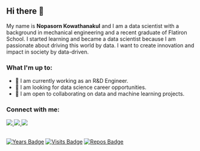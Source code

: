 ## Hi there 👋

My name is **Nopasorn Kowathanakul** and I am a data scientist with a background in mechanical engineering and a recent graduate of Flatiron School. I started learning and became a data scientist because I am passionate about driving this world by data. I want to create innovation and impact in society by data-driven.

### What I'm up to:

- 🔭 I am currently working as an R&D Engineer.
- 👀 I am looking for data science career opportunities.
- 👯 I am open to collaborating on data and machine learning projects.

### Connect with me:

<a href="https://knotmirai.com/en/" rel="nofollow">
  <img src= "https://img.shields.io/badge/website-000000?style=for-the-badge&logo=About.me&logoColor=white" />
</a>
<a href="mailto:k.nopasorn@gmail" rel="nofollow">
  <img src= "https://img.shields.io/badge/Gmail-D14836?style=for-the-badge&logo=gmail&logoColor=white" />
</a>
<a href= "https://www.linkedin.com/in/nopasorn-kowathanakul/" rel="nofollow">
  <img src= "https://img.shields.io/badge/LinkedIn-0077B5?style=for-the-badge&logo=linkedin&logoColor=white" />
</a>

\
[![Years Badge](https://badges.pufler.dev/years/knotmirai)](https://badges.pufler.dev)
[![Visits Badge](https://badges.pufler.dev/visits/knotmirai/knotmirai)](https://badges.pufler.dev)
[![Repos Badge](https://badges.pufler.dev/repos/knotmirai)](https://badges.pufler.dev)
